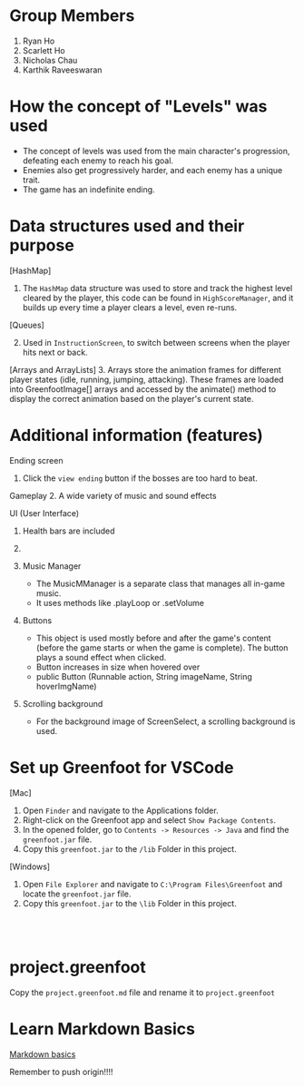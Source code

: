# Group Members
1. Ryan Ho
2. Scarlett Ho
3. Nicholas Chau
4. Karthik Raveeswaran
   
# How the concept of "Levels" was used
* The concept of levels was used from the main character's progression, defeating each enemy to reach his goal.
* Enemies also get progressively harder, and each enemy has a unique trait.
* The game has an indefinite ending. 

# Data structures used and their purpose 

[HashMap]

  1. The `HashMap` data structure was used to store and track the highest level cleared by the player, this code can be found in `HighScoreManager`, and it builds up every time a player clears a level, even re-runs.

[Queues]

  2. Used in  `InstructionScreen`, to switch between screens when the player hits next or back. 

[Arrays and ArrayLists]
  3. Arrays store the animation frames for different player states (idle, running, jumping, attacking). These frames are loaded into GreenfootImage[] arrays and accessed by the animate() method to display the correct animation based on the player's current state.

# Additional information (features)
Ending screen
  1. Click the `view ending` button if the bosses are too hard to beat.

Gameplay
  2. A wide variety of music and sound effects
   

UI (User Interface)
  1. Health bars are included
  2. 

2. Music Manager
     - The MusicMManager is a separate class that manages all in-game music.
     - It uses methods like .playLoop or .setVolume
3. Buttons
     - This object is used mostly before and after the game's content (before the game        starts or when the game is complete).
     The button plays a sound effect when clicked.
     - Button increases in size when hovered over
     - public Button (Runnable action, String imageName, String hoverImgName)
4. Scrolling background
     - For the background image of ScreenSelect, a scrolling background is used.











# Set up Greenfoot for VSCode
[Mac]
1. Open `Finder` and navigate to the Applications folder.
2. Right-click on the Greenfoot app and select `Show Package Contents`.
3. In the opened folder, go to `Contents -> Resources -> Java` and find the `greenfoot.jar` file.
4. Copy this `greenfoot.jar` to the `/lib` Folder in this project.

[Windows]
1. Open `File Explorer` and navigate to `C:\Program Files\Greenfoot` and locate the `greenfoot.jar` file.
2. Copy this `greenfoot.jar` to the `\lib` Folder in this project.

<br>
<br>

# project.greenfoot
Copy the `project.greenfoot.md` file and rename it to `project.greenfoot`

# Learn Markdown Basics
[Markdown basics](https://www.markdownguide.org/getting-started/)

Remember to push origin!!!!
